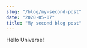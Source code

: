 ```yaml
---
slug: "/blog/my-second-post"
date: "2020-05-07"
title: "My second blog post"
---
```


Hello Universe!
